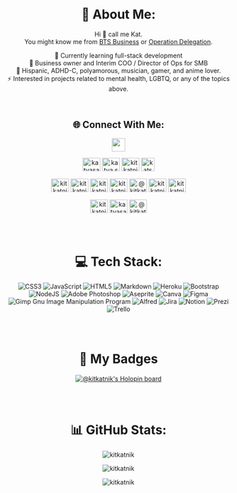 <div align="center">
  
# 💫 About Me:
Hi 👋 call me Kat.<br/>
You might know me from <a href="https://www.reachandmakemillions.com" target="blank">BTS Business</a> or <a href="https://www.operationdelegation.com" target="blank">Operation Delegation</a>.<br/>
  
🌱 Currently learning full-stack development<br>
💼 Business owner and Interim COO / Director of Ops for SMB<br>
👾 Hispanic, ADHD-C, polyamorous, musician, gamer, and anime lover.<br>
⚡️ Interested in projects related to mental health, LGBTQ, or any of the topics above.
  
<br/>

## 🌐 Connect With Me:
<p align="center">
<a href="https://www.polywork.com/kitkatnik" target="blank"><img src="https://theme.zdassets.com/theme_assets/11575180/c25c154b02dd9e83826a97b6564d96160bc5aa26.png" height="30"></a><br/>

<a href="https://linkedin.com/in/katyasarmiento" target="blank"><img src="https://raw.githubusercontent.com/rahuldkjain/github-profile-readme-generator/master/src/images/icons/Social/linked-in-alt.svg" alt="katyasarmiento" height="30" width="40" /></a>
<a href="https://fb.com/katya.sarmiento1" target="blank"><img src="https://raw.githubusercontent.com/rahuldkjain/github-profile-readme-generator/master/src/images/icons/Social/facebook.svg" alt="katya.sarmiento1" height="30" width="40" /></a>
<a href="https://instagram.com/kitkatnik" target="blank"><img src="https://raw.githubusercontent.com/rahuldkjain/github-profile-readme-generator/master/src/images/icons/Social/instagram.svg" alt="kitkatnik" height="30" width="40" /></a>
<a href="https://twitch.tv/katserenarose" target="_blank"><img src="https://cdn-icons-png.flaticon.com/512/5968/5968819.png" height="30" alt="katserenarose"></a>
  
<a href="https://www.codechef.com/users/kitkatnik" target="blank"><img src="https://cdn.jsdelivr.net/npm/simple-icons@3.1.0/icons/codechef.svg" alt="kitkatnik" height="30" width="40" /></a>
<a href="https://www.hackerrank.com/kitkatnik" target="blank"><img src="https://raw.githubusercontent.com/rahuldkjain/github-profile-readme-generator/master/src/images/icons/Social/hackerrank.svg" alt="kitkatnik" height="30" width="40" /></a>
<a href="https://codeforces.com/profile/kitkatnik" target="blank"><img src="https://raw.githubusercontent.com/rahuldkjain/github-profile-readme-generator/master/src/images/icons/Social/codeforces.svg" alt="kitkatnik" height="30" width="40" /></a>
<a href="https://www.leetcode.com/kitkatnik" target="blank"><img src="https://raw.githubusercontent.com/rahuldkjain/github-profile-readme-generator/master/src/images/icons/Social/leet-code.svg" alt="kitkatnik" height="30" width="40" /></a>
<a href="https://www.hackerearth.com/@kitkatnik" target="blank"><img src="https://raw.githubusercontent.com/rahuldkjain/github-profile-readme-generator/master/src/images/icons/Social/hackerearth.svg" alt="@kitkatnik" height="30" width="40" /></a>
<a href="https://auth.geeksforgeeks.org/user/kitkatnik" target="blank"><img src="https://raw.githubusercontent.com/rahuldkjain/github-profile-readme-generator/master/src/images/icons/Social/geeks-for-geeks.svg" alt="kitkatnik" height="30" width="40" /></a>
<a href="https://www.topcoder.com/members/kitkatnik" target="blank"><img src="https://raw.githubusercontent.com/rahuldkjain/github-profile-readme-generator/master/src/images/icons/Social/topcoder.svg" alt="kitkatnik" height="30" width="40" /></a>

<a href="https://dev.to/kitkatnik" target="blank"><img src="https://raw.githubusercontent.com/rahuldkjain/github-profile-readme-generator/master/src/images/icons/Social/devto.svg" alt="kitkatnik" height="30" width="40" /></a>
<a href="https://kaggle.com/katyasarmiento" target="blank"><img src="https://raw.githubusercontent.com/rahuldkjain/github-profile-readme-generator/master/src/images/icons/Social/kaggle.svg" alt="katyasarmiento" height="30" width="40" /></a>
<a href="https://hashnode.com/@kitkatnik" target="blank"><img src="https://raw.githubusercontent.com/rahuldkjain/github-profile-readme-generator/master/src/images/icons/Social/hashnode.svg" alt="@kitkatnik" height="30" width="40" /></a>
</p>
  
<br/><br/>

# 💻 Tech Stack:

![CSS3](https://img.shields.io/badge/css3-%231572B6.svg?style=for-the-badge&logo=css3&logoColor=white) ![JavaScript](https://img.shields.io/badge/javascript-%23323330.svg?style=for-the-badge&logo=javascript&logoColor=%23F7DF1E) ![HTML5](https://img.shields.io/badge/html5-%23E34F26.svg?style=for-the-badge&logo=html5&logoColor=white) ![Markdown](https://img.shields.io/badge/markdown-%23000000.svg?style=for-the-badge&logo=markdown&logoColor=white) ![Heroku](https://img.shields.io/badge/heroku-%23430098.svg?style=for-the-badge&logo=heroku&logoColor=white) ![Bootstrap](https://img.shields.io/badge/bootstrap-%23563D7C.svg?style=for-the-badge&logo=bootstrap&logoColor=white) ![NodeJS](https://img.shields.io/badge/node.js-6DA55F?style=for-the-badge&logo=node.js&logoColor=white) ![Adobe Photoshop](https://img.shields.io/badge/adobephotoshop-%2331A8FF.svg?style=for-the-badge&logo=adobephotoshop&logoColor=white) ![Aseprite](https://img.shields.io/badge/Aseprite-FFFFFF?style=for-the-badge&logo=Aseprite&logoColor=#7D929E) ![Canva](https://img.shields.io/badge/Canva-%2300C4CC.svg?style=for-the-badge&logo=Canva&logoColor=white) 	![Figma](https://img.shields.io/badge/figma-%23F24E1E.svg?style=for-the-badge&logo=figma&logoColor=white) ![Gimp Gnu Image Manipulation Program](https://img.shields.io/badge/Gimp-657D8B?style=for-the-badge&logo=gimp&logoColor=FFFFFF) ![Alfred](https://img.shields.io/badge/alfred-%235C1F87.svg?style=for-the-badge&logo=alfred) ![Jira](https://img.shields.io/badge/jira-%230A0FFF.svg?style=for-the-badge&logo=jira&logoColor=white) ![Notion](https://img.shields.io/badge/Notion-%23000000.svg?style=for-the-badge&logo=notion&logoColor=white) ![Prezi](https://img.shields.io/badge/Prezi-%23000000.svg?style=for-the-badge&logo=Prezi&logoColor=white) ![Trello](https://img.shields.io/badge/Trello-%23026AA7.svg?style=for-the-badge&logo=Trello&logoColor=white)

<br/><br/>

# 💯 My Badges

[![@kitkatnik's Holopin board](https://holopin.me/kitkatnik)](https://holopin.io/@kitkatnik)

<br/><br/>
  
# 📊 GitHub Stats:
<p><img src="https://github-readme-streak-stats.herokuapp.com?user=Kitkatnik&theme=dracula&hide_border=true&ring=A195E2&sideNums=A195E2&sideLabels=A195E2)](https://git.io/streak-stats&count_private=true" alt="kitkatnik" /></p>
<p><img src="https://github-readme-stats.vercel.app/api?username=kitkatnik&show_icons=true&theme=dracula&title_color=a195e2&text_color=f7f7f1&bg_color=282a36&hide_border=true&locale=en&count_private=true" alt="kitkatnik" /></p>
<p><img src="https://github-readme-stats.vercel.app/api/top-langs?username=kitkatnik&show_icons=true&theme=dracula&title_color=a195e2&text_color=f7f7f1&bg_color=282a36&hide_border=true&locale=en&&count_private=truelayout=compact" alt="kitkatnik" /></p>
</div>

